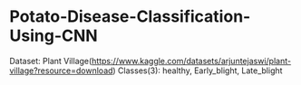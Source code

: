 # Potato-Disease-Classification-Using-CNN

Dataset: Plant Village(https://www.kaggle.com/datasets/arjuntejaswi/plant-village?resource=download)
Classes(3): healthy, Early_blight, Late_blight
